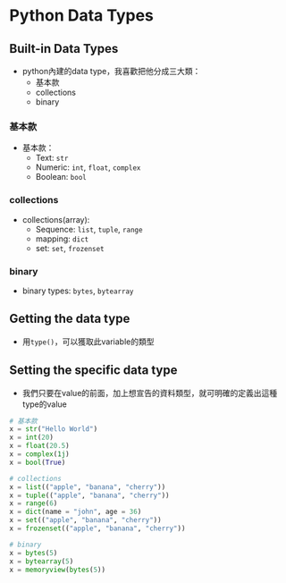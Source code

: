 # Python Data Types  

## Built-in Data Types  

* python內建的data type，我喜歡把他分成三大類：  
  * 基本款 
  * collections  
  * binary  

### 基本款  
  
* 基本款：  
  * Text:  `str`  
  * Numeric: `int`, `float`, `complex`  
  * Boolean: `bool`  


### collections  

* collections(array):  
  * Sequence: `list`, `tuple`, `range`  
  * mapping: `dict`  
  * set: `set`, `frozenset` 
  
### binary  

* binary types: `bytes`, `bytearray`  

## Getting the data type  

* 用`type()`，可以獲取此variable的類型  

## Setting the specific data type  

* 我們只要在value的前面，加上想宣告的資料類型，就可明確的定義出這種type的value   


```python
# 基本款  
x = str("Hello World")
x = int(20)  
x = float(20.5)  
x = complex(1j)
x = bool(True)

# collections  
x = list(("apple", "banana", "cherry"))
x = tuple(("apple", "banana", "cherry"))
x = range(6)
x = dict(name = "john", age = 36)
x = set(("apple", "banana", "cherry"))
x = frozenset(("apple", "banana", "cherry"))

# binary
x = bytes(5)
x = bytearray(5)
x = memoryview(bytes(5))
```

